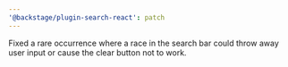 ```yaml
---
'@backstage/plugin-search-react': patch
---
```


Fixed a rare occurrence where a race in the search bar could throw away user input or cause the clear button not to work.
